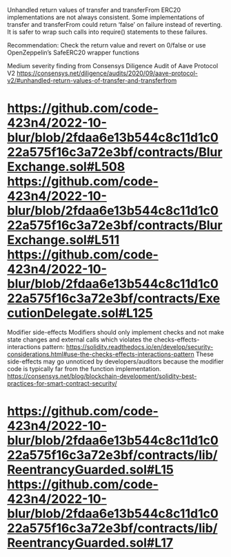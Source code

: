 Unhandled return values of transfer and transferFrom
ERC20 implementations are not always consistent. Some implementations of transfer and transferFrom could return ‘false’ on failure instead of reverting. It is safer to wrap such calls into require() statements to these failures.

Recommendation: Check the return value and revert on 0/false or use OpenZeppelin’s SafeERC20 wrapper functions

Medium severity finding from Consensys Diligence Audit of Aave Protocol V2
https://consensys.net/diligence/audits/2020/09/aave-protocol-v2/#unhandled-return-values-of-transfer-and-transferfrom

https://github.com/code-423n4/2022-10-blur/blob/2fdaa6e13b544c8c11d1c022a575f16c3a72e3bf/contracts/BlurExchange.sol#L508
https://github.com/code-423n4/2022-10-blur/blob/2fdaa6e13b544c8c11d1c022a575f16c3a72e3bf/contracts/BlurExchange.sol#L511
https://github.com/code-423n4/2022-10-blur/blob/2fdaa6e13b544c8c11d1c022a575f16c3a72e3bf/contracts/ExecutionDelegate.sol#L125
==========================================================

Modifier side-effects
Modifiers should only implement checks and not make state changes and external calls which violates the checks-effects-interactions pattern:
https://solidity.readthedocs.io/en/develop/security-considerations.html#use-the-checks-effects-interactions-pattern
These side-effects may go unnoticed by developers/auditors because the modifier code is typically far from the function implementation.
https://consensys.net/blog/blockchain-development/solidity-best-practices-for-smart-contract-security/

https://github.com/code-423n4/2022-10-blur/blob/2fdaa6e13b544c8c11d1c022a575f16c3a72e3bf/contracts/lib/ReentrancyGuarded.sol#L15
https://github.com/code-423n4/2022-10-blur/blob/2fdaa6e13b544c8c11d1c022a575f16c3a72e3bf/contracts/lib/ReentrancyGuarded.sol#L17
==========================================================

